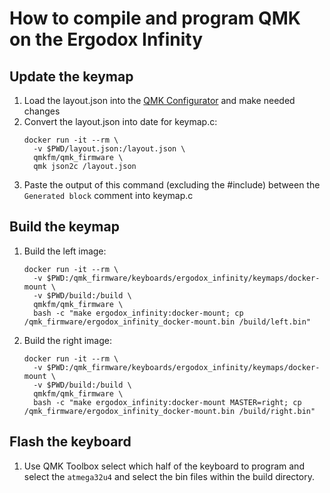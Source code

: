 # How to compile and program QMK on the Ergodox Infinity

## Update the keymap
1. Load the layout.json into the [QMK Configurator](https://config.qmk.fm/#/ergodox_infinity/LAYOUT_ergodox) and make needed changes
2. Convert the layout.json into date for keymap.c:
   ```
   docker run -it --rm \
     -v $PWD/layout.json:/layout.json \
     qmkfm/qmk_firmware \
     qmk json2c /layout.json
   ```
3. Paste the output of this command (excluding the #include) between the `Generated block` comment into keymap.c

## Build the keymap
1. Build the left image:
   ```
   docker run -it --rm \
     -v $PWD:/qmk_firmware/keyboards/ergodox_infinity/keymaps/docker-mount \
     -v $PWD/build:/build \
     qmkfm/qmk_firmware \
     bash -c "make ergodox_infinity:docker-mount; cp /qmk_firmware/ergodox_infinity_docker-mount.bin /build/left.bin"
   ```
2. Build the right image:
   ```
   docker run -it --rm \
     -v $PWD:/qmk_firmware/keyboards/ergodox_infinity/keymaps/docker-mount \
     -v $PWD/build:/build \
     qmkfm/qmk_firmware \
     bash -c "make ergodox_infinity:docker-mount MASTER=right; cp /qmk_firmware/ergodox_infinity_docker-mount.bin /build/right.bin"
   ```

## Flash the keyboard
1. Use QMK Toolbox select which half of the keyboard to program and select the `atmega32u4`
   and select the bin files within the build directory.
